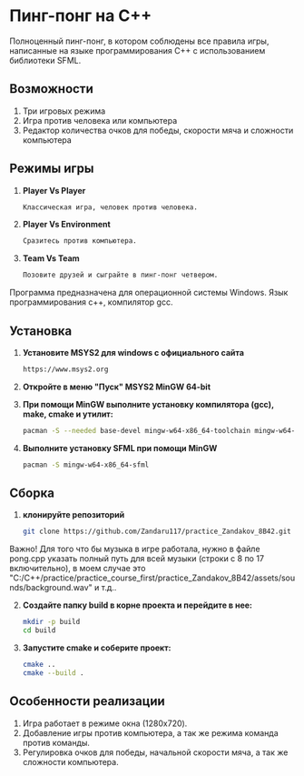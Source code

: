 # Пинг-понг на C++

Полноценный пинг-понг, в котором соблюдены все правила игры, написанные на языке программирования C++ с использованием библиотеки SFML.

## Возможности
1. Три игровых режима
2. Игра против человека или компьютера
3. Редактор количества очков для победы, скорости мяча и сложности компьютера

## Режимы игры
1. **Player Vs Player**
   ```bash
   Классическая игра, человек против человека.
2. **Player Vs Environment**
   ```bash
   Сразитесь против компьютера.
3. **Team Vs Team**
   ```bash
   Позовите друзей и сыграйте в пинг-понг четвером.


Программа предназначена для операционной системы Windows.
Язык программирования c++, компилятор gcc.

## Установка

1. **Установите MSYS2 для windows с официального сайта**
   ```bash
   https://www.msys2.org
2. **Откройте в меню "Пуск" MSYS2 MinGW 64-bit**

3. **При помощи MinGW выполните установку компилятора (gcc), make, cmake и утилит:**
   ```bash
   pacman -S --needed base-devel mingw-w64-x86_64-toolchain mingw-w64-x86_64-cmake
4. **Выполните установку SFML при помощи MinGW**
   ```bash
   pacman -S mingw-w64-x86_64-sfml

## Сборка

1. **клонируйте репозиторий**
   ```bash
   git clone https://github.com/Zandaru117/practice_Zandakov_8B42.git
   
Важно! Для того что бы музыка в игре работала, нужно в файле pong.cpp указать полный путь для всей музыки (строки с 8 по 17 включительно), в моем случае это "C:/C++/practice/practice_course_first/practice_Zandakov_8B42/assets/sounds/background.wav" и т.д..

2. **Создайте папку build в корне проекта и перейдите в нее:**
   ```bash
   mkdir -p build
   cd build
3. **Запустите cmake и соберите проект:**
   ```bash
   cmake ..
   cmake --build .

## Особенности реализации

1. Игра работает в режиме окна (1280x720).
2. Добавление игры против компьютера, а так же режима команда против команды.
3. Регулировка очков для победы, начальной скорости мяча, а так же сложности компьютера.